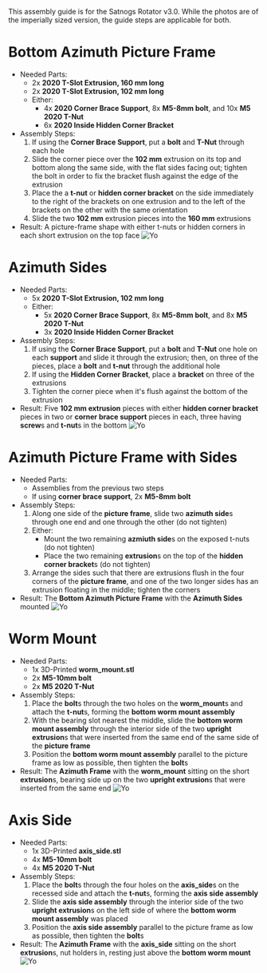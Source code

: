 This assembly guide is for the Satnogs Rotator v3.0. While the photos are of the imperially sized version, the guide steps are applicable for both. 

# Bottom Azimuth Picture Frame
* Needed Parts:
    *  2x **2020 T-Slot Extrusion, 160 mm long**
    *  2x **2020 T-Slot Extrusion, 102 mm long**
    *  Either:
        * 4x **2020 Corner Brace Support**, 8x **M5-8mm bolt**, and 10x **M5 2020 T-Nut**
        * 6x **2020 Inside Hidden Corner Bracket**
* Assembly Steps:
    1. If using the **Corner Brace Support**, put a **bolt** and **T-Nut** through each hole
    2. Slide the corner piece over the **102 mm** extrusion on its top and bottom along the same side, with the flat sides facing out; tighten the bolt in order to fix the bracket flush against the edge of the extrusion
    3. Place the a **t-nut** or **hidden corner bracket** on the side immediately to the right of the brackets on one extrusion and to the left of the brackets on the other with the same orientation
    2. Slide the two **102 mm** extrusion pieces into the **160 mm** extrusions
* Result:
    A picture-frame shape with either t-nuts or hidden corners in each short extrusion on the top face
    ![Yo](https://lh3.googleusercontent.com/dPBeJCXRnYj_FwBaxIVvayPrqGmdVrkNuH8RTWiu9s6GXwW66Nkg78BUwgWrZsv7hlda5ubcoSkp9A=w1306-h979-no)

# Azimuth Sides
* Needed Parts:
    *  5x **2020 T-Slot Extrusion, 102 mm long**
    *  Either:
        * 5x **2020 Corner Brace Support**, 8x **M5-8mm bolt**, and 8x **M5 2020 T-Nut**
        * 3x **2020 Inside Hidden Corner Bracket**
* Assembly Steps:
    1. If using the **Corner Brace Support**, put a **bolt** and **T-Nut** one hole on each **support** and slide it through the extrusion; then, on three of the pieces, place a **bolt** and **t-nut** through the additional hole
    2. If using the **Hidden Corner Bracket**, place a **bracket** on three of the extrusions
    3. Tighten the corner piece when it's flush against the bottom of the extrusion
* Result:
    Five **102 mm extrusion** pieces with either **hidden corner bracket** pieces in two or **corner brace support** pieces in each, three having **screw**s and **t-nut**s in the bottom
    ![Yo](https://lh3.googleusercontent.com/nHIpkBrE9Nw6TQLlvIlM2_o4S7H3iQOfOh_cMQSPvcAmWPDfW8gDp7L4wCtSQ68QeTbL33AQl_RLEg=w1306-h979-no)

#  Azimuth Picture Frame with Sides
* Needed Parts:
    * Assemblies from the previous two steps
    * If using **corner brace support**, 2x **M5-8mm bolt**
* Assembly Steps:
    1. Along one side of the **picture frame**, slide two **azimuth side**s through one end and one through the other (do not tighten)
    2. Either:
        * Mount the two remaining **azmiuth side**s on the exposed t-nuts (do not tighten)
        * Place the two remaining **extrusion**s on the top of the **hidden corner bracket**s (do not tighten)
    3. Arrange the sides such that there are extrusions flush in the four corners of the **picture frame**, and one of the two longer sides has an extrusion floating in the middle; tighten the corners
* Result:
    The **Bottom Azimuth Picture Frame** with the **Azimuth Sides** mounted
    ![Yo](https://lh3.googleusercontent.com/283py_L7YQVuIFTfC8bf2niZ7saBFxEXuiaomvdqvq2I6YUk3-RXVNaI4HpTjpsAOuMoTJ7doTmT9Q=w1290-h979-no)

# Worm Mount
* Needed Parts:
    * 1x 3D-Printed **worm_mount.stl**
    * 2x **M5-10mm bolt**
    * 2x **M5 2020 T-Nut**
* Assembly Steps:
    1. Place the **bolt**s through the two holes on the **worm_mount**s and attach the **t-nut**s, forming the **bottom worm mount assembly**
    2. With the bearing slot nearest the middle, slide the **bottom worm mount assembly** through the interior side of the two **upright extrusion**s that were inserted from the same end of the same side of the **picture frame**
    3. Position the **bottom worm mount assembly** parallel to the picture frame as low as possible, then tighten the **bolt**s
* Result:
    The **Azimuth Frame** with the **worm_mount** sitting on the short **extrusion**s, bearing side up on the two **upright extrusion**s that were inserted from the same end
    ![Yo](https://lh3.googleusercontent.com/Fe2pQVA9Aydou7M2EJGD1A073rMX7-PUW-wltd-wD67chmpzoyfFYQpSfqp17EfM_21kiFuUxHjaVg=w1306-h979-no)

# Axis Side
* Needed Parts:
    * 1x 3D-Printed **axis_side.stl**
    * 4x **M5-10mm bolt**
    * 4x **M5 2020 T-Nut**
* Assembly Steps:
    1. Place the **bolt**s through the four holes on the **axis_side**s on the recessed side and attach the **t-nut**s, forming the **axis side assembly**
    2. Slide the **axis side assembly** through the interior side of the two **upright extrusion**s on the left side of where the **bottom worm mount assembly** was placed
    3. Position the **axis side assembly** parallel to the picture frame as low as possible, then tighten the **bolt**s
* Result:
    The **Azimuth Frame** with the **axis_side** sitting on the short **extrusion**s, nut holders in, resting just above the **bottom worm mount**
    ![Yo](https://lh3.googleusercontent.com/m1k6uDVB3R-rGH7Hk1hCq_p7Q9c5ZH4TgZl0dhUuK4aukesNfUN88mhB6MyWYjKuw4Cv67nXs21ORA=w1306-h980-no)
